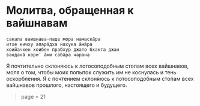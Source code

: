 # Молитва, обращенная к вайшнавам

    сакала ваиш̣н̣ава-паде мора намаска̄ра
    итхе кичху апара̄дха нахука а̄ма̄ра
    хоийачхен хоибен прабхур джато бхакта джан
    вандана̄ кори’ а̄ми саба̄ра чаран̣а

Я почтительно склоняюсь к лотосоподобным стопам всех вайшнавов, моля о том, чтобы моих попыток служить им не коснулась и тень оскорбления. Я с почтением склоняюсь к лотосоподобным стопам всех вайшнавов прошлого, настоящего и будущего.


> page = 21
